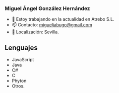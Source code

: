 ### Miguel Ángel González Hernández

- 🔭 Estoy trabajando en la actualidad en Atrebo S.L.
- 📫 Contacto: migueljabugo@gmail.com
- 📍 Localización: Sevilla.


## Lenguajes
- JavaScript
- Java
- C#
- C
- Phyton
- Otros.


<!--
### Hi there 👋


**migueljabugo/migueljabugo** is a ✨ _special_ ✨ repository because its `README.md` (this file) appears on your GitHub profile.

Here are some ideas to get you started:

- 🔭 I’m currently working on ...
- 🌱 I’m currently learning ...
- 👯 I’m looking to collaborate on ...
- 🤔 I’m looking for help with ...
- 💬 Ask me about ...
- 📫 How to reach me: ...
- 😄 Pronouns: ...
- ⚡ Fun fact: ...
-->
